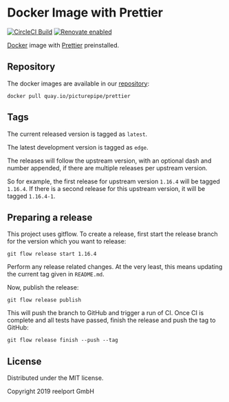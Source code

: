 # Docker Image with Prettier

[![CircleCI Build](https://circleci.com/gh/PicturePipe/docker-prettier.svg?style=shield)](https://circleci.com/gh/PicturePipe/workflows/docker-prettier "CircleCI Build")
[![Renovate enabled](https://img.shields.io/badge/renovate-enabled-brightgreen.svg)](https://renovateapp.com/ "Renovate enabled")

[Docker](https://www.docker.com) image with [Prettier](https://prettier.io/)
preinstalled.

## Repository

The docker images are available in our [repository](https://quay.io/repository/picturepipe/prettier):

```console
docker pull quay.io/picturepipe/prettier
```

## Tags

The current released version is tagged as `latest`.

The latest development version is tagged as `edge`.

The releases will follow the upstream version, with an optional dash and number appended, if there
are multiple releases per upstream version.

So for example, the first release for upstream version `1.16.4` will be tagged `1.16.4`. If there
is a second release for this upstream version, it will be tagged `1.16.4-1`.

## Preparing a release

This project uses gitflow. To create a release, first start the release branch for the version
which you want to release:

```console
git flow release start 1.16.4
```

Perform any release related changes. At the very least, this means updating the current tag given in
`README.md`.

Now, publish the release:

```console
git flow release publish
```

This will push the branch to GitHub and trigger a run of CI. Once CI is complete and all tests have
passed, finish the release and push the tag to GitHub:

```console
git flow release finish --push --tag
```

## License

Distributed under the MIT license.

Copyright 2019 reelport GmbH
